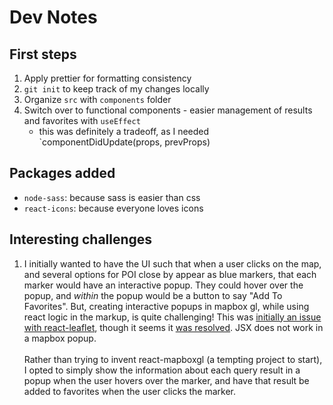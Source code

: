 # Dev Notes

## First steps

1. Apply prettier for formatting consistency
2. `git init` to keep track of my changes locally
3. Organize `src` with `components` folder
4. Switch over to functional components - easier management of results and favorites with `useEffect`
   - this was definitely a tradeoff, as I needed `componentDidUpdate(props, prevProps)

## Packages added

- `node-sass`: because sass is easier than css
- `react-icons`: because everyone loves icons

## Interesting challenges

1.  I initially wanted to have the UI such that when a user clicks on the map, and several options for POI close by appear as blue markers, that each marker would have an interactive popup. They could hover over the popup, and _within_ the popup would be a button to say "Add To Favorites". But, creating interactive popups in mapbox gl, while using react logic in the markup, is quite challenging! This was [initially an issue with react-leaflet](https://github.com/PaulLeCam/react-leaflet/issues/11), though it seems it [was resolved](https://stackoverflow.com/questions/42894803/rendering-react-components-inside-popup-of-react-leaflet-draw-drawn-layer-on-rea). JSX does not work in a mapbox popup.<br><br>Rather than trying to invent react-mapboxgl (a tempting project to start), I opted to simply show the information about each query result in a popup when the user hovers over the marker, and have that result be added to favorites when the user clicks the marker.
